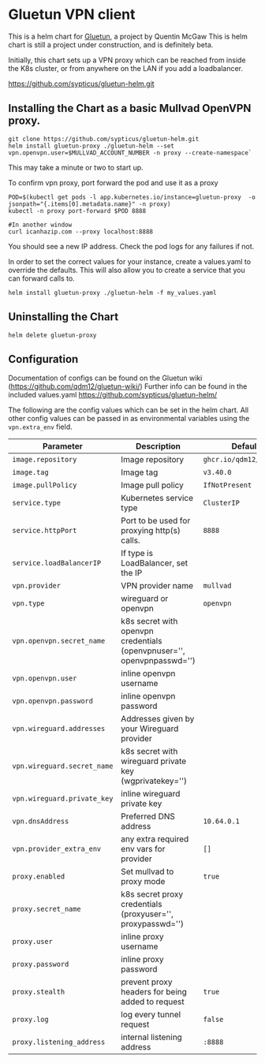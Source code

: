 # Gluetun VPN client

This is a helm chart for [Gluetun](https://github.com/qdm12/gluetun), a project by Quentin McGaw
This is helm chart is still a project under construction, and is definitely beta.

Initially, this chart sets up a VPN proxy which can be reached from inside the K8s cluster, 
or from anywhere on the LAN if you add a loadbalancer.

https://github.com/sypticus/gluetun-helm.git

## Installing the Chart as a basic Mullvad OpenVPN proxy.

```console
git clone https://github.com/sypticus/gluetun-helm.git
helm install gluetun-proxy ./gluetun-helm --set vpn.openvpn.user=$MULLVAD_ACCOUNT_NUMBER -n proxy --create-namespace`
```

This may take a minute or two to start up. 

To confirm vpn proxy, port forward the pod and use it as a proxy
```console
POD=$(kubectl get pods -l app.kubernetes.io/instance=gluetun-proxy  -o jsonpath="{.items[0].metadata.name}" -n proxy)
kubectl -n proxy port-forward $POD 8888

#In another window
curl icanhazip.com --proxy localhost:8888
```
You should see a new IP address.
Check the pod logs for any failures if not.


In order to set the correct values for your instance, create a values.yaml to override the defaults.
This will also allow you to create a service that you can forward calls to.

```console
helm install gluetun-proxy ./gluetun-helm -f my_values.yaml
```


## Uninstalling the Chart

```console
helm delete gluetun-proxy
```

## Configuration

Documentation of configs can be found on the Gluetun wiki  (https://github.com/qdm12/gluetun-wiki/)
Further info can be found in the included values.yaml https://github.com/sypticus/gluetun-helm/


The following are the config values which can be set in the helm chart.
All other config values can be passed in as environmental variables using the `vpn.extra_env` field.


| Parameter                   | Description                                                            | Default                 |
|-----------------------------|------------------------------------------------------------------------|-------------------------|
| `image.repository`          | Image repository                                                       | `ghcr.io/qdm12/gluetun` |
| `image.tag`                 | Image tag                                                              | `v3.40.0`               |
| `image.pullPolicy`          | Image pull policy                                                      | `IfNotPresent`          |
| `service.type`              | Kubernetes service type                                                | `ClusterIP`             |
| `service.httpPort`          | Port to be used for proxying http(s) calls.                            | `8888`                  |
| `service.loadBalancerIP`    | If type is LoadBalancer, set the IP                                    |                         |
| `vpn.provider`              | VPN provider name                                                      | `mullvad`               |
| `vpn.type`                  | wireguard or openvpn                                                   | `openvpn`               |
| `vpn.openvpn.secret_name`   | k8s secret with openvpn credentials (openvpnuser='', openvpnpasswd='') |                         |
| `vpn.openvpn.user`          | inline openvpn username                                                |                         |
| `vpn.openvpn.password`      | inline openvpn password                                                |                         |
| `vpn.wireguard.addresses`   | Addresses given by your Wireguard provider                             |                         |
| `vpn.wireguard.secret_name` | k8s secret with wireguard private key (wgprivatekey='')                |                         |
| `vpn.wireguard.private_key` | inline wireguard private key                                           |                         |
| `vpn.dnsAddress`            | Preferred DNS address                                                  | `10.64.0.1`             |
| `vpn.provider_extra_env`    | any extra required env vars for provider                               | `[]`                    |
| `proxy.enabled`             | Set mullvad to proxy mode                                              | `true`                  |
| `proxy.secret_name`         | k8s secret proxy credentials (proxyuser='', proxypasswd='')            |                         |
| `proxy.user`                | inline proxy username                                                  |                         |
| `proxy.password`            | inline proxy password                                                  |                         |
| `proxy.stealth`             | prevent proxy headers for being added to request                       | `true`                  |
| `proxy.log`                 | log every tunnel request                                               | `false`                 |
| `proxy.listening_address`   | internal listening address                                             | `:8888`                 |
